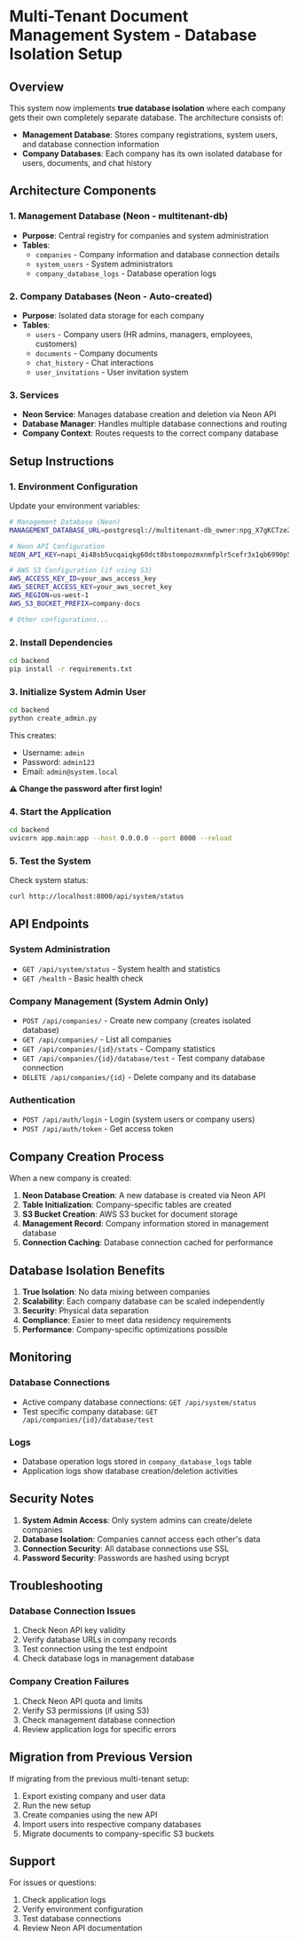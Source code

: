 # Multi-Tenant Document Management System - Database Isolation Setup

## Overview
This system now implements **true database isolation** where each company gets their own completely separate database. The architecture consists of:

- **Management Database**: Stores company registrations, system users, and database connection information
- **Company Databases**: Each company has its own isolated database for users, documents, and chat history

## Architecture Components

### 1. Management Database (Neon - multitenant-db)
- **Purpose**: Central registry for companies and system administration
- **Tables**: 
  - `companies` - Company information and database connection details
  - `system_users` - System administrators
  - `company_database_logs` - Database operation logs

### 2. Company Databases (Neon - Auto-created)
- **Purpose**: Isolated data storage for each company
- **Tables**:
  - `users` - Company users (HR admins, managers, employees, customers)
  - `documents` - Company documents
  - `chat_history` - Chat interactions
  - `user_invitations` - User invitation system

### 3. Services
- **Neon Service**: Manages database creation and deletion via Neon API
- **Database Manager**: Handles multiple database connections and routing
- **Company Context**: Routes requests to the correct company database

## Setup Instructions

### 1. Environment Configuration
Update your environment variables:

```bash
# Management Database (Neon)
MANAGEMENT_DATABASE_URL=postgresql://multitenant-db_owner:npg_X7gKCTze2PAS@ep-lively-pond-a6gik9pf-pooler.us-west-2.aws.neon.tech/multitenant-db?sslmode=require&channel_binding=require

# Neon API Configuration
NEON_API_KEY=napi_4i48sb5ucqaiqkg60dct8bstompozmxnmfplr5cefr3x1qb6990p57kg17vuzt42

# AWS S3 Configuration (if using S3)
AWS_ACCESS_KEY_ID=your_aws_access_key
AWS_SECRET_ACCESS_KEY=your_aws_secret_key
AWS_REGION=us-west-1
AWS_S3_BUCKET_PREFIX=company-docs

# Other configurations...
```

### 2. Install Dependencies
```bash
cd backend
pip install -r requirements.txt
```

### 3. Initialize System Admin User
```bash
cd backend
python create_admin.py
```
This creates:
- Username: `admin`
- Password: `admin123`
- Email: `admin@system.local`

**⚠️ Change the password after first login!**

### 4. Start the Application
```bash
cd backend
uvicorn app.main:app --host 0.0.0.0 --port 8000 --reload
```

### 5. Test the System
Check system status:
```bash
curl http://localhost:8000/api/system/status
```

## API Endpoints

### System Administration
- `GET /api/system/status` - System health and statistics
- `GET /health` - Basic health check

### Company Management (System Admin Only)
- `POST /api/companies/` - Create new company (creates isolated database)
- `GET /api/companies/` - List all companies
- `GET /api/companies/{id}/stats` - Company statistics
- `GET /api/companies/{id}/database/test` - Test company database connection
- `DELETE /api/companies/{id}` - Delete company and its database

### Authentication
- `POST /api/auth/login` - Login (system users or company users)
- `POST /api/auth/token` - Get access token

## Company Creation Process

When a new company is created:

1. **Neon Database Creation**: A new database is created via Neon API
2. **Table Initialization**: Company-specific tables are created
3. **S3 Bucket Creation**: AWS S3 bucket for document storage
4. **Management Record**: Company information stored in management database
5. **Connection Caching**: Database connection cached for performance

## Database Isolation Benefits

1. **True Isolation**: No data mixing between companies
2. **Scalability**: Each company database can be scaled independently
3. **Security**: Physical data separation
4. **Compliance**: Easier to meet data residency requirements
5. **Performance**: Company-specific optimizations possible

## Monitoring

### Database Connections
- Active company database connections: `GET /api/system/status`
- Test specific company database: `GET /api/companies/{id}/database/test`

### Logs
- Database operation logs stored in `company_database_logs` table
- Application logs show database creation/deletion activities

## Security Notes

1. **System Admin Access**: Only system admins can create/delete companies
2. **Database Isolation**: Companies cannot access each other's data
3. **Connection Security**: All database connections use SSL
4. **Password Security**: Passwords are hashed using bcrypt

## Troubleshooting

### Database Connection Issues
1. Check Neon API key validity
2. Verify database URLs in company records
3. Test connection using the test endpoint
4. Check database logs in management database

### Company Creation Failures
1. Check Neon API quota and limits
2. Verify S3 permissions (if using S3)
3. Check management database connection
4. Review application logs for specific errors

## Migration from Previous Version

If migrating from the previous multi-tenant setup:
1. Export existing company and user data
2. Run the new setup
3. Create companies using the new API
4. Import users into respective company databases
5. Migrate documents to company-specific S3 buckets

## Support

For issues or questions:
1. Check application logs
2. Verify environment configuration
3. Test database connections
4. Review Neon API documentation 